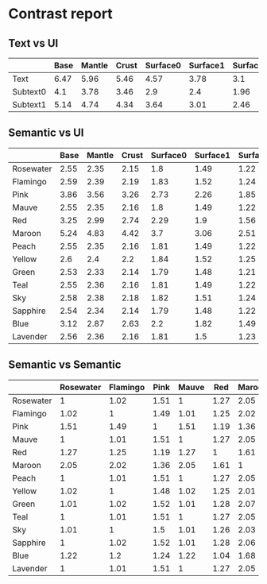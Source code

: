 # Contrast report

## Text vs UI
|          |   Base |   Mantle |   Crust |   Surface0 |   Surface1 |   Surface2 |   Overlay0 |   Overlay1 |   Overlay2 |
|----------|--------|----------|---------|------------|------------|------------|------------|------------|------------|
| Text     |   6.47 |     5.96 |    5.46 |       4.57 |       3.78 |       3.1  |       2.51 |       2.01 |       1.62 |
| Subtext0 |   4.1  |     3.78 |    3.46 |       2.9  |       2.4  |       1.96 |       1.59 |       1.28 |       1.03 |
| Subtext1 |   5.14 |     4.74 |    4.34 |       3.64 |       3.01 |       2.46 |       2    |       1.6  |       1.29 |

## Semantic vs UI
|           |   Base |   Mantle |   Crust |   Surface0 |   Surface1 |   Surface2 |   Overlay0 |   Overlay1 |   Overlay2 |
|-----------|--------|----------|---------|------------|------------|------------|------------|------------|------------|
| Rosewater |   2.55 |     2.35 |    2.15 |       1.8  |       1.49 |       1.22 |       1.01 |       1.26 |       1.56 |
| Flamingo  |   2.59 |     2.39 |    2.19 |       1.83 |       1.52 |       1.24 |       1.01 |       1.24 |       1.54 |
| Pink      |   3.86 |     3.56 |    3.26 |       2.73 |       2.26 |       1.85 |       1.5  |       1.2  |       1.03 |
| Mauve     |   2.55 |     2.35 |    2.16 |       1.8  |       1.49 |       1.22 |       1.01 |       1.26 |       1.56 |
| Red       |   3.25 |     2.99 |    2.74 |       2.29 |       1.9  |       1.56 |       1.26 |       1.01 |       1.23 |
| Maroon    |   5.24 |     4.83 |    4.42 |       3.7  |       3.06 |       2.51 |       2.03 |       1.63 |       1.32 |
| Peach     |   2.55 |     2.35 |    2.16 |       1.81 |       1.49 |       1.22 |       1.01 |       1.26 |       1.56 |
| Yellow    |   2.6  |     2.4  |    2.2  |       1.84 |       1.52 |       1.25 |       1.01 |       1.23 |       1.53 |
| Green     |   2.53 |     2.33 |    2.14 |       1.79 |       1.48 |       1.21 |       1.02 |       1.27 |       1.57 |
| Teal      |   2.55 |     2.36 |    2.16 |       1.81 |       1.49 |       1.22 |       1.01 |       1.26 |       1.56 |
| Sky       |   2.58 |     2.38 |    2.18 |       1.82 |       1.51 |       1.24 |       1    |       1.24 |       1.54 |
| Sapphire  |   2.54 |     2.34 |    2.14 |       1.79 |       1.48 |       1.22 |       1.02 |       1.26 |       1.57 |
| Blue      |   3.12 |     2.87 |    2.63 |       2.2  |       1.82 |       1.49 |       1.21 |       1.03 |       1.28 |
| Lavender  |   2.56 |     2.36 |    2.16 |       1.81 |       1.5  |       1.23 |       1.01 |       1.25 |       1.55 |

## Semantic vs Semantic
|           |   Rosewater |   Flamingo |   Pink |   Mauve |   Red |   Maroon |   Peach |   Yellow |   Green |   Teal |   Sky |   Sapphire |   Blue |   Lavender |
|-----------|-------------|------------|--------|---------|-------|----------|---------|----------|---------|--------|-------|------------|--------|------------|
| Rosewater |        1    |       1.02 |   1.51 |    1    |  1.27 |     2.05 |    1    |     1.02 |    1.01 |   1    |  1.01 |       1    |   1.22 |       1    |
| Flamingo  |        1.02 |       1    |   1.49 |    1.01 |  1.25 |     2.02 |    1.01 |     1    |    1.02 |   1.01 |  1    |       1.02 |   1.2  |       1.01 |
| Pink      |        1.51 |       1.49 |   1    |    1.51 |  1.19 |     1.36 |    1.51 |     1.48 |    1.52 |   1.51 |  1.5  |       1.52 |   1.24 |       1.51 |
| Mauve     |        1    |       1.01 |   1.51 |    1    |  1.27 |     2.05 |    1    |     1.02 |    1.01 |   1    |  1.01 |       1.01 |   1.22 |       1    |
| Red       |        1.27 |       1.25 |   1.19 |    1.27 |  1    |     1.61 |    1.27 |     1.25 |    1.28 |   1.27 |  1.26 |       1.28 |   1.04 |       1.27 |
| Maroon    |        2.05 |       2.02 |   1.36 |    2.05 |  1.61 |     1    |    2.05 |     2.01 |    2.07 |   2.05 |  2.03 |       2.06 |   1.68 |       2.05 |
| Peach     |        1    |       1.01 |   1.51 |    1    |  1.27 |     2.05 |    1    |     1.02 |    1.01 |   1    |  1.01 |       1.01 |   1.22 |       1    |
| Yellow    |        1.02 |       1    |   1.48 |    1.02 |  1.25 |     2.01 |    1.02 |     1    |    1.03 |   1.02 |  1.01 |       1.02 |   1.2  |       1.02 |
| Green     |        1.01 |       1.02 |   1.52 |    1.01 |  1.28 |     2.07 |    1.01 |     1.03 |    1    |   1.01 |  1.02 |       1    |   1.23 |       1.01 |
| Teal      |        1    |       1.01 |   1.51 |    1    |  1.27 |     2.05 |    1    |     1.02 |    1.01 |   1    |  1.01 |       1.01 |   1.22 |       1    |
| Sky       |        1.01 |       1    |   1.5  |    1.01 |  1.26 |     2.03 |    1.01 |     1.01 |    1.02 |   1.01 |  1    |       1.02 |   1.21 |       1.01 |
| Sapphire  |        1    |       1.02 |   1.52 |    1.01 |  1.28 |     2.06 |    1.01 |     1.02 |    1    |   1.01 |  1.02 |       1    |   1.23 |       1.01 |
| Blue      |        1.22 |       1.2  |   1.24 |    1.22 |  1.04 |     1.68 |    1.22 |     1.2  |    1.23 |   1.22 |  1.21 |       1.23 |   1    |       1.22 |
| Lavender  |        1    |       1.01 |   1.51 |    1    |  1.27 |     2.05 |    1    |     1.02 |    1.01 |   1    |  1.01 |       1.01 |   1.22 |       1    |

